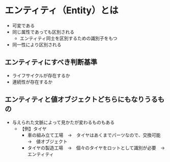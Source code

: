 # エンティティ（Entity）とは

- 可変である
- 同じ属性であっても区別される
  - エンティティ同士を区別するための識別子をもつ
- 同一性により区別される

## エンティティにすべき判断基準

- ライフサイクルが存在するか
- 連続性が存在するか

## エンティティと値オブジェクトどちらにもなりうるもの

- 与えられた文脈によって見かたが変わるものもある
  - 【例】タイヤ
    - 車の組み立て工場　→　タイヤはあくまでパーツなので、交換可能　→　値オブジェクト
    - タイヤの製造工場　→　個々のタイヤをロットとして識別が必要　→　エンティティ

